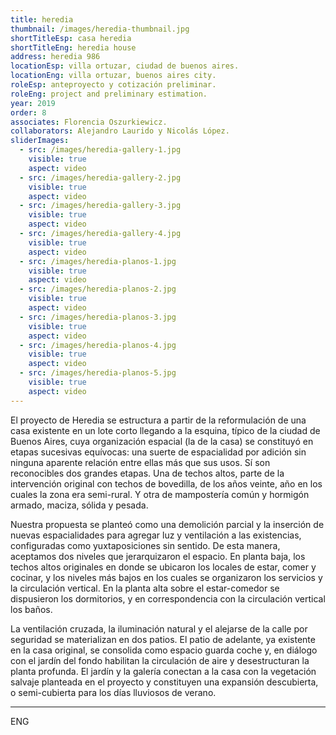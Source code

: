 ```yaml
---
title: heredia
thumbnail: /images/heredia-thumbnail.jpg
shortTitleEsp: casa heredia
shortTitleEng: heredia house
address: heredia 986
locationEsp: villa ortuzar, ciudad de buenos aires.
locationEng: villa ortuzar, buenos aires city.
roleEsp: anteproyecto y cotización preliminar.
roleEng: project and preliminary estimation.
year: 2019
order: 8
associates: Florencia Oszurkiewicz.
collaborators: Alejandro Laurido y Nicolás López.
sliderImages:
  - src: /images/heredia-gallery-1.jpg
    visible: true
    aspect: video
  - src: /images/heredia-gallery-2.jpg
    visible: true
    aspect: video
  - src: /images/heredia-gallery-3.jpg
    visible: true
    aspect: video
  - src: /images/heredia-gallery-4.jpg
    visible: true
    aspect: video
  - src: /images/heredia-planos-1.jpg
    visible: true
    aspect: video
  - src: /images/heredia-planos-2.jpg
    visible: true
    aspect: video
  - src: /images/heredia-planos-3.jpg
    visible: true
    aspect: video
  - src: /images/heredia-planos-4.jpg
    visible: true
    aspect: video
  - src: /images/heredia-planos-5.jpg
    visible: true
    aspect: video
---
```


El proyecto de Heredia se estructura a partir de la reformulación de una casa existente en un lote corto llegando a la esquina, típico de la ciudad de Buenos Aires, cuya organización espacial (la de la casa) se constituyó en etapas sucesivas equívocas: una suerte de espacialidad por adición sin ninguna aparente relación entre ellas más que sus usos. Sí son reconocibles dos grandes etapas. Una de techos altos, parte de la intervención original con techos de bovedilla, de los años veinte, año en los cuales la zona era semi-rural. Y otra de mampostería común y hormigón armado, maciza, sólida y pesada.

Nuestra propuesta se planteó como una demolición parcial y la inserción de nuevas espacialidades para agregar luz y ventilación a las existencias, configuradas como yuxtaposiciones sin sentido. De esta manera, aceptamos dos niveles que jerarquizaron el espacio. En planta baja, los techos altos originales en donde se ubicaron los locales de estar, comer y cocinar, y los niveles más bajos en los cuales se organizaron los servicios y la circulación vertical. En la planta alta sobre el estar-comedor se dispusieron los dormitorios, y en correspondencia con la circulación vertical los baños.

La ventilación cruzada, la iluminación natural y el alejarse de la calle por seguridad se materializan en dos patios. El patio de adelante, ya existente en la casa original, se consolida como espacio guarda coche y, en diálogo con el jardín del fondo habilitan la circulación de aire y desestructuran la planta profunda. El jardín y la galería conectan a la casa con la vegetación salvaje planteada en el proyecto y constituyen una expansión descubierta, o semi-cubierta para los días lluviosos de verano.

----

ENG
